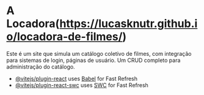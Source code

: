 # A Locadora(https://lucasknutr.github.io/locadora-de-filmes/)

Este é um site que simula um catálogo coletivo de filmes, com integração para sistemas de login, páginas de usuário. Um CRUD completo para administração do catálogo.


- [@vitejs/plugin-react](https://github.com/vitejs/vite-plugin-react/blob/main/packages/plugin-react/README.md) uses [Babel](https://babeljs.io/) for Fast Refresh
- [@vitejs/plugin-react-swc](https://github.com/vitejs/vite-plugin-react-swc) uses [SWC](https://swc.rs/) for Fast Refresh

